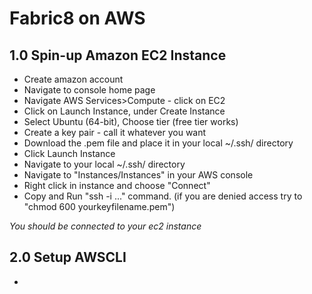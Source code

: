 # Fabric8 on AWS

## 1.0 Spin-up Amazon EC2 Instance
* Create amazon account
* Navigate to console home page
* Navigate AWS Services>Compute - click on EC2
* Click on Launch Instance, under Create Instance
* Select Ubuntu (64-bit), Choose tier (free tier works)
* Create a key pair - call it whatever you want
* Download the .pem file and place it in your local ~/.ssh/ directory
* Click Launch Instance
* Navigate to your local ~/.ssh/ directory
* Navigate to "Instances/Instances" in your AWS console
* Right click in instance and choose "Connect"
* Copy and Run "ssh -i ..." command. (if you are denied access try to "chmod 600 yourkeyfilename.pem")

*You should be connected to your ec2 instance*

## 2.0 Setup AWSCLI
*
